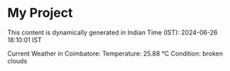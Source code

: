 # My Project

This content is dynamically generated in Indian Time (IST): 2024-06-26 18:10:01 IST


Current Weather in Coimbatore:
Temperature: 25.88 °C
Condition: broken clouds
